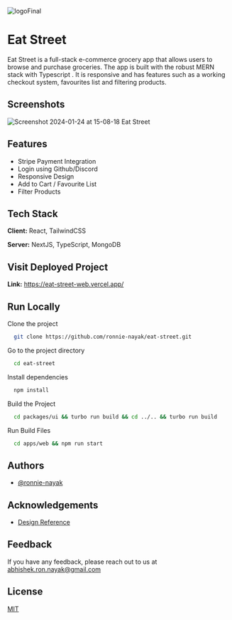 ![logoFinal](https://github.com/ronnie-nayak/eat-street/assets/60402476/1d9e12a6-88f1-44a1-b696-f42bc3e09c0f)

# Eat Street

Eat Street is a full-stack e-commerce grocery app that allows users to browse and purchase groceries. The app is built with the robust MERN stack with Typescript . It is responsive and has features such as a working checkout system, favourites list and filtering products.

## Screenshots

![Screenshot 2024-01-24 at 15-08-18 Eat Street](https://github.com/ronnie-nayak/eat-street/assets/60402476/fc6358fc-769a-4047-b8b9-4b21a95d28b6)

## Features

- Stripe Payment Integration
- Login using Github/Discord
- Responsive Design
- Add to Cart / Favourite List
- Filter Products

## Tech Stack

**Client:** React, TailwindCSS

**Server:** NextJS, TypeScript, MongoDB

## Visit Deployed Project

**Link:** https://eat-street-web.vercel.app/

## Run Locally

Clone the project

```bash
  git clone https://github.com/ronnie-nayak/eat-street.git
```

Go to the project directory

```bash
  cd eat-street
```

Install dependencies

```bash
  npm install
```

Build the Project

```bash
  cd packages/ui && turbo run build && cd ../.. && turbo run build
```

Run Build Files

```bash
  cd apps/web && npm run start
```

## Authors

- [@ronnie-nayak](https://github.com/ronnie-nayak)

## Acknowledgements

- [Design Reference](https://parkofideas.com/tastydaily/)

## Feedback

If you have any feedback, please reach out to us at abhishek.ron.nayak@gmail.com

## License

[MIT](https://choosealicense.com/licenses/mit/)
